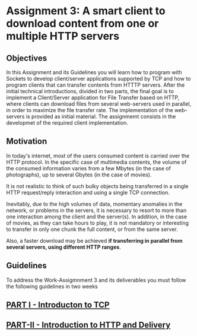 # Assignment 3: A smart client to download content from one or multiple HTTP servers

## Objectives

In this Assignment and its Guidelines you will learn how to program with Sockets to develop client/server applications supported by TCP and how to program clients that can transfer contents from HTTTP servers. After the initial technical introductions, divided in two parts, the final goal is to implement a Client/Server application for File Transfer based on HTTP, where clients can download files from several web-servers used in parallel, in order to maximize the file transfer rate. 
The implementation of the web-servers is provided as initial material. The assignmemt consists in the developmet of the required client implementation.

## Motivation

In today's internet, most of the users consumed content is carried over the HTTP protocol. In the specific case of multimedia contents, the volume of the consumed information varies from a few Mbytes (in the case of photographs), up to several Gbytes (in the case of movies).

It is not realistic to think of such bulky objects being transferred in a single HTTP request/reply interaction and using a single TCP connection. 

Inevitably, due to the high volumes of data, momentary anomalies in the network, or problems in the servers, it is necessary to resort to more than one interaction among the client and the server(s). In addition, in the case of movies, as they can take hours to play, it is not mandatory or interesting to transfer in only one chunk the full content, or from the same server. 

Also, a faster download may be achieved **if transferring in parallel from several servers, using different HTTP ranges**.

## Guidelines

To address the Work-Assigmnment 3 and its deliverables you must follow the following guidelines in two weeks

## [PART I - Introducton to TCP](./PART-1-2.md)

## [PART-II - Introduction to HTTP and Delivery](./PART-3-4.md)


